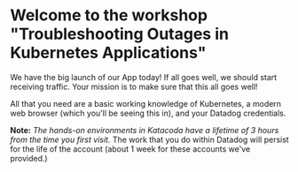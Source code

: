 # Welcome to the workshop "Troubleshooting Outages in Kubernetes Applications"

We have the big launch of our App today! If all goes well, we should start receiving traffic.
Your mission is to make sure that this all goes well!

All that you need are a basic working knowledge of Kubernetes, a modern web browser (which you'll be seeing this in), and your Datadog credentials.

**Note:** *The hands-on environments in Katacoda have a lifetime of 3 hours from the time you first visit.*  The work that you do within Datadog will persist for the life of the account (about 1 week for these accounts we've provided.)
